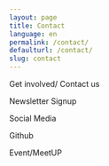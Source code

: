 ```yaml
---
layout: page
title: Contact
language: en
permalink: /contact/
defaulturl: /contact/
slug: contact
---
```


Get involved/ Contact us

Newsletter Signup

Social Media

Github

Event/MeetUP
